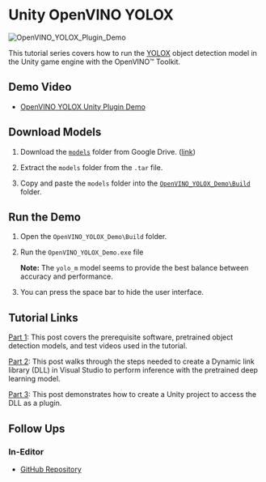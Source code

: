# Unity OpenVINO YOLOX

![OpenVINO_YOLOX_Plugin_Demo](https://raw.githubusercontent.com/cj-mills/Unity-OpenVINO-YOLOX/main/images/OpenVINO_YOLOX_Plugin_Demo.gif)

This tutorial series covers how to run the [YOLOX](https://github.com/Megvii-BaseDetection/YOLOX) object detection model in the Unity game engine with the OpenVINO™ Toolkit.


## Demo Video
* [OpenVINO YOLOX Unity Plugin Demo](https://www.youtube.com/watch?v=opClIrHumzI)



## Download Models

1. Download the [`models`](https://drive.google.com/file/d/1N4GuHcKyBpDzJQ1r0LulzD3KRE3GRnAe/view?usp=sharing) folder from Google Drive. ([link](https://drive.google.com/file/d/1N4GuHcKyBpDzJQ1r0LulzD3KRE3GRnAe/view?usp=sharing))

2. Extract the `models` folder from the `.tar` file.

3. Copy and paste the `models` folder into the [`OpenVINO_YOLOX_Demo\Build`](https://github.com/cj-mills/Unity-OpenVINO-YOLOX/tree/main/OpenVINO_YOLOX_Demo/Build) folder.



## Run the Demo

1. Open the `OpenVINO_YOLOX_Demo\Build` folder.

2. Run the `OpenVINO_YOLOX_Demo.exe` file

   **Note:** The `yolo_m` model seems to provide the best balance between accuracy and performance.

3. You can press the space bar to hide the user interface.



## Tutorial Links


[Part 1](https://christianjmills.com/OpenVINO-Object-Detection-for-Unity-Tutorial-1/): This post covers the prerequisite software, pretrained object detection models, and test videos used in the tutorial.

[Part 2](https://christianjmills.com/OpenVINO-Object-Detection-for-Unity-Tutorial-2/): This post walks through the steps needed to create a Dynamic link library (DLL) in Visual Studio to perform inference with the pretrained deep learning model.

[Part 3](https://christianjmills.com/OpenVINO-Object-Detection-for-Unity-Tutorial-3/): This post demonstrates how to create a Unity project to access the DLL as a plugin.



## Follow Ups
### In-Editor
* [GitHub Repository](https://github.com/cj-mills/Unity-OpenVINO-YOLOX-In-Editor)

